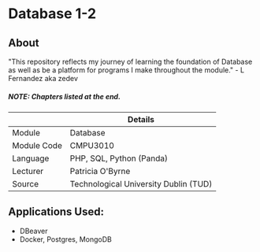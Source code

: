 # Database 1-2
## About

"This repository reflects my journey of learning the foundation of Database as well as be a platform for programs I make throughout the module." - L Fernandez aka zedev

##### **NOTE**: Chapters listed at the end.

|  | Details |
|-----------|-----------|
| Module | Database |
| Module Code | CMPU3010 |
| Language | PHP, SQL, Python (Panda) |
| Lecturer |  Patricia O'Byrne |
| Source | Technological University Dublin (TUD) |


## Applications Used:
- DBeaver
- Docker, Postgres, MongoDB
